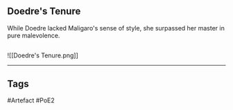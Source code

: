 ## Doedre's Tenure
While Doedre lacked Maligaro's sense of style,
she surpassed her master in pure malevolence.
##
![[Doedre's Tenure.png]]

---
## Tags
#Artefact
#PoE2